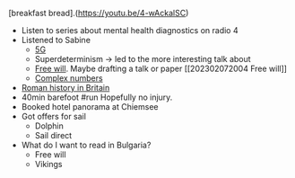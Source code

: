 [breakfast bread].(https://youtu.be/4-wAckalSC)
- Listen to series about mental health diagnostics on radio 4
- Listened to Sabine
	- [5G](https://youtu.be/UOvAZPHDogs)
	- Superdeterminism -> led to the more interesting talk about
	- [Free will](https://youtu.be/zpU_e3jh_FY). Maybe drafting a talk or paper [[202302072004 Free will]]
	- [Complex numbers](https://youtu.be/ALc8CBYOfkw)
- [Roman history in Britain](https://youtu.be/1k3e4qlgtaQ)
- 40min barefoot #run Hopefully no injury.
- Booked hotel panorama at Chiemsee
- Got offers for sail
	- Dolphin
	- Sail direct
- What do I want to read in Bulgaria?
	- Free will
	- Vikings
